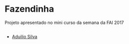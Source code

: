 # Fazendinha

Projeto apresentado no mini curso da semana da FAI 2017

## 

* [Aduilio Silva](https://github.com/aduilio)
